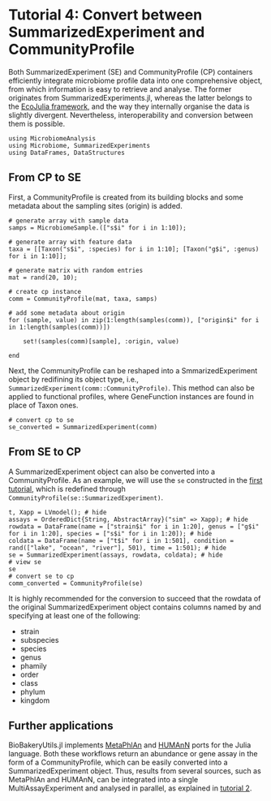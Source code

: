 # Tutorial 4: Convert between SummarizedExperiment and CommunityProfile

Both SummarizedExperiment (SE) and CommunityProfile (CP) containers efficiently integrate microbiome profile data into one comprehensive object, from which information is easy to retrieve and analyse. The former originates from SummarizedExperiments.jl, whereas the latter belongs to the [EcoJulia framework](https://ecojulia.org/), and the way they internally organise the data is slightly divergent. Nevertheless, interoperability and conversion between them is possible.

```@setup cp
using MicrobiomeAnalysis
using Microbiome, SummarizedExperiments
using DataFrames, DataStructures
```

## From CP to SE

First, a CommunityProfile is created from its building blocks and some metadata about the sampling sites (origin) is added.

```@example cp
# generate array with sample data
samps = MicrobiomeSample.(["s$i" for i in 1:10]);

# generate array with feature data
taxa = [[Taxon("s$i", :species) for i in 1:10]; [Taxon("g$i", :genus) for i in 1:10]];

# generate matrix with random entries
mat = rand(20, 10);

# create cp instance
comm = CommunityProfile(mat, taxa, samps)

# add some metadata about origin
for (sample, value) in zip(1:length(samples(comm)), ["origin$i" for i in 1:length(samples(comm))])

    set!(samples(comm)[sample], :origin, value)

end
```

Next, the CommunityProfile can be reshaped into a SmmarizedExperiment object by redifining its object type, i.e., `SummarizedExperiment(comm::CommunityProfile)`. This method can also be applied to functional profiles, where GeneFunction instances are found in place of Taxon ones.

```@example cp
# convert cp to se
se_converted = SummarizedExperiment(comm)
```

## From SE to CP

A SummarizedExperiment object can also be converted into a CommunityProfile. As an example, we will use the `se` constructed in the [first tutorial](https://juliaturkudatascience.github.io/MicrobiomeAnalysis.jl/dev/example1/), which is redefined through `CommunityProfile(se::SummarizedExperiment)`.

```@example cp
t, Xapp = LVmodel(); # hide
assays = OrderedDict{String, AbstractArray}("sim" => Xapp); # hide
rowdata = DataFrame(name = ["strain$i" for i in 1:20], genus = ["g$i" for i in 1:20], species = ["s$i" for i in 1:20]); # hide
coldata = DataFrame(name = ["t$i" for i in 1:501], condition = rand(["lake", "ocean", "river"], 501), time = 1:501); # hide
se = SummarizedExperiment(assays, rowdata, coldata); # hide
# view se
se
# convert se to cp
comm_converted = CommunityProfile(se)
```

It is highly recommended for the conversion to succeed that the rowdata of the original SummarizedExperiment object contains columns named by and specifying at least one of the following:

* strain
* subspecies
* species
* genus
* phamily
* order
* class
* phylum
* kingdom

## Further applications

BioBakeryUtils.jl implements [MetaPhlAn](http://docs.ecojulia.org/BiobakeryUtils.jl/stable/metaphlan/) and [HUMAnN](http://docs.ecojulia.org/BiobakeryUtils.jl/stable/humann/) ports for the Julia language. Both these workflows return an abundance or gene assay in the form of a CommunityProfile, which can be easily converted into a SummarizedExperiment object. Thus, results from several sources, such as MetaPhlAn and HUMAnN, can be integrated into a single MultiAssayExperiment and analysed in parallel, as explained in [tutorial 2](https://juliaturkudatascience.github.io/MicrobiomeAnalysis.jl/dev/example2/).